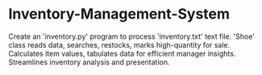 # Inventory-Management-System
Create an 'inventory.py' program to process 'inventory.txt' text file. 'Shoe' class reads data, searches, restocks, marks high-quantity for sale. Calculates item values, tabulates data for efficient manager insights. Streamlines inventory analysis and presentation.

